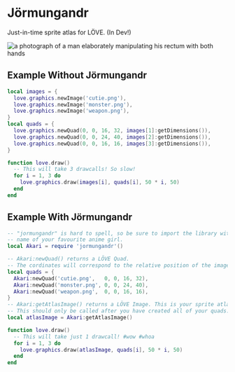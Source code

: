Jörmungandr
===========

Just-in-time sprite atlas for LÖVE. (In Dev!)

![a photograph of a man elaborately manipulating his rectum with both hands](https://i.imgur.com/tyweg7k.png)

Example Without Jörmungandr
---------------------------

```lua
local images = {
  love.graphics.newImage('cutie.png'),
  love.graphics.newImage('monster.png'),
  love.graphics.newImage('weapon.png'),
}
local quads = {
  love.graphics.newQuad(0, 0, 16, 32, images[1]:getDimensions()),
  love.graphics.newQuad(0, 0, 24, 40, images[2]:getDimensions()),
  love.graphics.newQuad(0, 0, 16, 16, images[3]:getDimensions()),
}

function love.draw()
  -- This will take 3 drawcalls! So slow!
  for i = 1, 3 do
    love.graphics.draw(images[i], quads[i], 50 * i, 50)
  end
end
```

Example With Jörmungandr
------------------------

```lua
-- "jormungandr" is hard to spell, so be sure to import the library with the
-- name of your favourite anime girl.
local Akari = require 'jormungandr'()

-- Akari:newQuad() returns a LÖVE Quad.
-- The cordinates will correspond to the relative position of the image inside the atlas.
local quads = {
  Akari:newQuad('cutie.png',   0, 0, 16, 32),
  Akari:newQuad('monster.png', 0, 0, 24, 40),
  Akari:newQuad('weapon.png',  0, 0, 16, 16),
}
-- Akari:getAtlasImage() returns a LÖVE Image. This is your sprite atlas texture.
-- This should only be called after you have created all of your quads.
local atlasImage = Akari:getAtlasImage()

function love.draw()
  -- This will take just 1 drawcall! #wow #whoa
  for i = 1, 3 do
    love.graphics.draw(atlasImage, quads[i], 50 * i, 50)
  end
end
```
